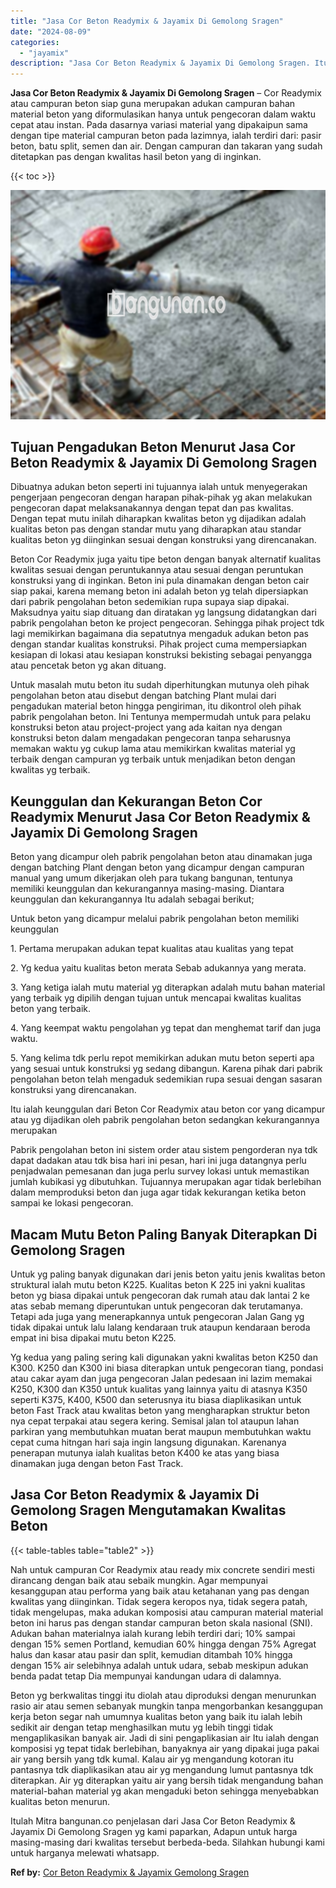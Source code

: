 ```yaml
---
title: "Jasa Cor Beton Readymix & Jayamix Di Gemolong Sragen"
date: "2024-08-09"
categories: 
  - "jayamix"
description: "Jasa Cor Beton Readymix & Jayamix Di Gemolong Sragen. Itulah Mitra bangunan.co penjelasan dari Jasa Cor Beton Readymix & Jayamix Di Gemolong Sragen yg kami p..."
---
```


**Jasa Cor Beton Readymix & Jayamix Di Gemolong Sragen** – Cor Readymix atau campuran beton siap guna merupakan adukan campuran bahan material beton yang diformulasikan hanya untuk pengecoran dalam waktu cepat atau instan. Pada dasarnya variasi material yang dipakaipun sama dengan tipe material campuran beton pada lazimnya, ialah terdiri dari: pasir beton, batu split, semen dan air. Dengan campuran dan takaran yang sudah ditetapkan pas dengan kwalitas hasil beton yang di inginkan.

{{< toc >}}

![Jasa Cor Beton Readymix & Jayamix Di Gemolong Sragen](/images/jasa-cor-readymix-49.png)

## Tujuan Pengadukan Beton Menurut Jasa Cor Beton Readymix & Jayamix Di Gemolong Sragen

Dibuatnya adukan beton seperti ini tujuannya ialah untuk menyegerakan pengerjaan pengecoran dengan harapan pihak-pihak yg akan melakukan pengecoran dapat melaksanakannya dengan tepat dan pas kwalitas. Dengan tepat mutu inilah diharapkan kwalitas beton yg dijadikan adalah kualitas beton pas dengan standar mutu yang diharapkan atau standar kualitas beton yg diinginkan sesuai dengan konstruksi yang direncanakan.

Beton Cor Readymix juga yaitu tipe beton dengan banyak alternatif kualitas kwalitas sesuai dengan peruntukannya atau sesuai dengan peruntukan konstruksi yang di inginkan. Beton ini pula dinamakan dengan beton cair siap pakai, karena memang beton ini adalah beton yg telah dipersiapkan dari pabrik pengolahan beton sedemikian rupa supaya siap dipakai. Maksudnya yaitu siap dituang dan diratakan yg langsung didatangkan dari pabrik pengolahan beton ke project pengecoran. Sehingga pihak project tdk lagi memikirkan bagaimana dia sepatutnya mengaduk adukan beton pas dengan standar kualitas konstruksi. Pihak project cuma mempersiapkan kesiapan di lokasi atau kesiapan konstruksi bekisting sebagai penyangga atau pencetak beton yg akan dituang.

Untuk masalah mutu beton itu sudah diperhitungkan mutunya oleh pihak pengolahan beton atau disebut dengan batching Plant mulai dari pengadukan material beton hingga pengiriman, itu dikontrol oleh pihak pabrik pengolahan beton. Ini Tentunya mempermudah untuk para pelaku konstruksi beton atau project-project yang ada kaitan nya dengan konstruksi beton dalam mengadakan pengecoran tanpa seharusnya memakan waktu yg cukup lama atau memikirkan kwalitas material yg terbaik dengan campuran yg terbaik untuk menjadikan beton dengan kwalitas yg terbaik.

## Keunggulan dan Kekurangan Beton Cor Readymix Menurut Jasa Cor Beton Readymix & Jayamix Di Gemolong Sragen

Beton yang dicampur oleh pabrik pengolahan beton atau dinamakan juga dengan batching Plant dengan beton yang dicampur dengan campuran manual yang umum dikerjakan oleh para tukang bangunan, tentunya memiliki keunggulan dan kekurangannya masing-masing. Diantara keunggulan dan kekurangannya Itu adalah sebagai berikut;

Untuk beton yang dicampur melalui pabrik pengolahan beton memiliki keunggulan

1\. Pertama merupakan adukan tepat kualitas atau kualitas yang tepat

2\. Yg kedua yaitu kualitas beton merata Sebab adukannya yang merata.

3\. Yang ketiga ialah mutu material yg diterapkan adalah mutu bahan material yang terbaik yg dipilih dengan tujuan untuk mencapai kwalitas kualitas beton yang terbaik.

4\. Yang keempat waktu pengolahan yg tepat dan menghemat tarif dan juga waktu.

5\. Yang kelima tdk perlu repot memikirkan adukan mutu beton seperti apa yang sesuai untuk konstruksi yg sedang dibangun. Karena pihak dari pabrik pengolahan beton telah mengaduk sedemikian rupa sesuai dengan sasaran konstruksi yang direncanakan.

Itu ialah keunggulan dari Beton Cor Readymix atau beton cor yang dicampur atau yg dijadikan oleh pabrik pengolahan beton sedangkan kekurangannya merupakan

Pabrik pengolahan beton ini sistem order atau sistem pengorderan nya tdk dapat dadakan atau tdk bisa hari ini pesan, hari ini juga datangnya perlu penjadwalan pemesanan dan juga perlu survey lokasi untuk memastikan jumlah kubikasi yg dibutuhkan. Tujuannya merupakan agar tidak berlebihan dalam memproduksi beton dan juga agar tidak kekurangan ketika beton sampai ke lokasi pengecoran.

## Macam Mutu Beton Paling Banyak Diterapkan Di Gemolong Sragen

Untuk yg paling banyak digunakan dari jenis beton yaitu jenis kwalitas beton struktural ialah mutu beton K225. Kualitas beton K 225 ini yakni kualitas beton yg biasa dipakai untuk pengecoran dak rumah atau dak lantai 2 ke atas sebab memang diperuntukan untuk pengecoran dak terutamanya. Tetapi ada juga yang menerapkannya untuk pengecoran Jalan Gang yg tidak dipakai untuk lalu lalang kendaraan truk ataupun kendaraan beroda empat ini bisa dipakai mutu beton K225.

Yg kedua yang paling sering kali digunakan yakni kwalitas beton K250 dan K300. K250 dan K300 ini biasa diterapkan untuk pengecoran tiang, pondasi atau cakar ayam dan juga pengecoran Jalan pedesaan ini lazim memakai K250, K300 dan K350 untuk kualitas yang lainnya yaitu di atasnya K350 seperti K375, K400, K500 dan seterusnya itu biasa diaplikasikan untuk beton Fast Track atau kwalitas beton yang mengharapkan struktur beton nya cepat terpakai atau segera kering. Semisal jalan tol ataupun lahan parkiran yang membutuhkan muatan berat maupun membutuhkan waktu cepat cuma hitngan hari saja ingin langsung digunakan. Karenanya penerapan mutunya ialah kualitas beton K400 ke atas yang biasa dinamakan juga dengan beton Fast Track.

## Jasa Cor Beton Readymix & Jayamix Di Gemolong Sragen Mengutamakan Kwalitas Beton

{{< table-tables table="table2" >}}

Nah untuk campuran Cor Readymix atau ready mix concrete sendiri mesti dirancang dengan baik atau sebaik mungkin. Agar mempunyai kesanggupan atau performa yang baik atau ketahanan yang pas dengan kwalitas yang diinginkan. Tidak segera keropos nya, tidak segera patah, tidak mengelupas, maka adukan komposisi atau campuran material material beton ini harus pas dengan standar campuran beton skala nasional (SNI). Adukan bahan materialnya ialah kurang lebih terdiri dari; 10% sampai dengan 15% semen Portland, kemudian 60% hingga dengan 75% Agregat halus dan kasar atau pasir dan split, kemudian ditambah 10% hingga dengan 15% air selebihnya adalah untuk udara, sebab meskipun adukan benda padat tetap Dia mempunyai kandungan udara di dalamnya.

Beton yg berkwalitas tinggi itu diolah atau diproduksi dengan menurunkan rasio air atau semen sebanyak mungkin tanpa mengorbankan kesanggupan kerja beton segar nah umumnya kualitas beton yang baik itu ialah lebih sedikit air dengan tetap menghasilkan mutu yg lebih tinggi tidak mengaplikasikan banyak air. Jadi di sini pengaplikasian air Itu ialah dengan komposisi yg tepat tidak berlebihan, banyaknya air yang dipakai juga pakai air yang bersih yang tdk kumal. Kalau air yg mengandung kotoran itu pantasnya tdk diaplikasikan atau air yg mengandung lumut pantasnya tdk diterapkan. Air yg diterapkan yaitu air yang bersih tidak mengandung bahan material-bahan material yg akan mengaduki beton sehingga menyebabkan kualitas beton menurun.

Itulah Mitra bangunan.co penjelasan dari Jasa Cor Beton Readymix & Jayamix Di Gemolong Sragen yg kami paparkan, Adapun untuk harga masing-masing dari kwalitas tersebut berbeda-beda. Silahkan hubungi kami untuk harganya melewati whatsapp.

**Ref by:** [Cor Beton Readymix & Jayamix Gemolong Sragen](https://id.wikipedia.org/wiki/Cor)
